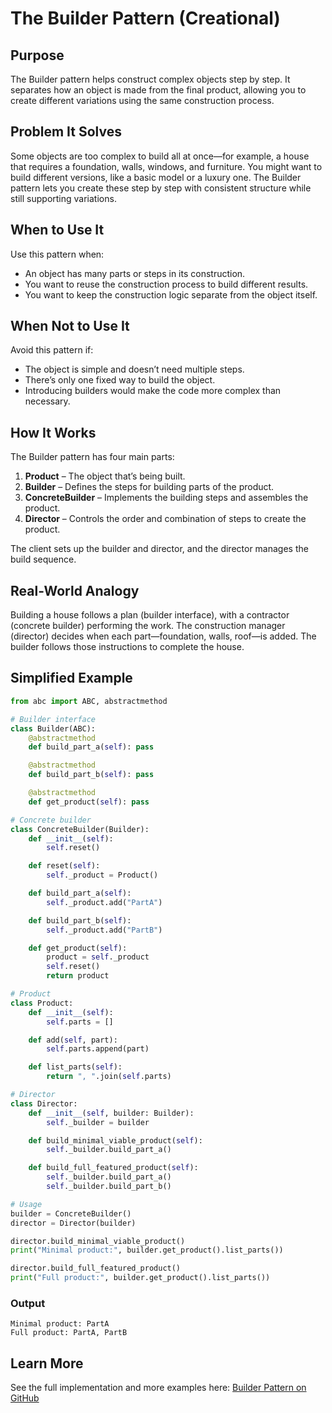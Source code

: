 # The Builder Pattern (Creational)

## Purpose

The Builder pattern helps construct complex objects step by step. It separates how an object is made from the final product, allowing you to create different variations using the same construction process.

## Problem It Solves

Some objects are too complex to build all at once—for example, a house that requires a foundation, walls, windows, and furniture. You might want to build different versions, like a basic model or a luxury one. The Builder pattern lets you create these step by step with consistent structure while still supporting variations.

## When to Use It

Use this pattern when:

* An object has many parts or steps in its construction.
* You want to reuse the construction process to build different results.
* You want to keep the construction logic separate from the object itself.

## When Not to Use It

Avoid this pattern if:

* The object is simple and doesn’t need multiple steps.
* There’s only one fixed way to build the object.
* Introducing builders would make the code more complex than necessary.

## How It Works

The Builder pattern has four main parts:

1. **Product** – The object that’s being built.
2. **Builder** – Defines the steps for building parts of the product.
3. **ConcreteBuilder** – Implements the building steps and assembles the product.
4. **Director** – Controls the order and combination of steps to create the product.

The client sets up the builder and director, and the director manages the build sequence.

## Real-World Analogy

Building a house follows a plan (builder interface), with a contractor (concrete builder) performing the work. The construction manager (director) decides when each part—foundation, walls, roof—is added. The builder follows those instructions to complete the house.

## Simplified Example

```python
from abc import ABC, abstractmethod

# Builder interface
class Builder(ABC):
    @abstractmethod
    def build_part_a(self): pass

    @abstractmethod
    def build_part_b(self): pass

    @abstractmethod
    def get_product(self): pass

# Concrete builder
class ConcreteBuilder(Builder):
    def __init__(self):
        self.reset()

    def reset(self):
        self._product = Product()

    def build_part_a(self):
        self._product.add("PartA")

    def build_part_b(self):
        self._product.add("PartB")

    def get_product(self):
        product = self._product
        self.reset()
        return product

# Product
class Product:
    def __init__(self):
        self.parts = []

    def add(self, part):
        self.parts.append(part)

    def list_parts(self):
        return ", ".join(self.parts)

# Director
class Director:
    def __init__(self, builder: Builder):
        self._builder = builder

    def build_minimal_viable_product(self):
        self._builder.build_part_a()

    def build_full_featured_product(self):
        self._builder.build_part_a()
        self._builder.build_part_b()

# Usage
builder = ConcreteBuilder()
director = Director(builder)

director.build_minimal_viable_product()
print("Minimal product:", builder.get_product().list_parts())

director.build_full_featured_product()
print("Full product:", builder.get_product().list_parts())
```

### Output

```
Minimal product: PartA
Full product: PartA, PartB
```

## Learn More

See the full implementation and more examples here:
[Builder Pattern on GitHub](https://github.com/taggedzi/python-design-pattern-rag/blob/main/patterns/creational/builder.py)
